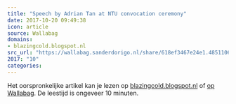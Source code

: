```yaml
---
title: "Speech by Adrian Tan at NTU convocation ceremony"
date: 2017-10-20 09:49:38
icon: article
source: Wallabag
domains:
- blazingcold.blogspot.nl
src_url: "https://wallabag.sanderdorigo.nl/share/618ef3467e24e1.48511065"
2017: "10"
categories:
---
```

Het oorspronkelijke artikel kan je lezen op [blazingcold.blogspot.nl](http://blazingcold.blogspot.nl/2008/08/speech-by-adrian-tan-at-ntu-convocation.html?_escaped_fragment_=) of [op Wallabag](https://wallabag.sanderdorigo.nl/share/618ef3467e24e1.48511065). De leestijd is ongeveer 10 minuten.